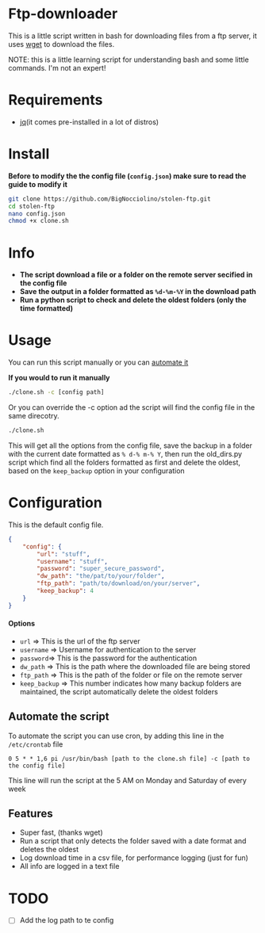 # Ftp-downloader 

This is a little script written in bash for downloading files from a ftp server, it uses [wget](https://www.gnu.org/software/wget/) to download the files.

NOTE: this is a little learning script for understanding bash and some little commands. I'm not an expert!

# Requirements
- [jq](https://github.com/stedolan/jq)(it comes pre-installed in a lot of distros)

# Install
**Before to modify the the config file (`config.json`) make sure to read the guide to modify it**

``` bash
git clone https://github.com/BigNocciolino/stolen-ftp.git
cd stolen-ftp
nano config.json
chmod +x clone.sh 
```

# Info

- **The script download a file or a folder on the remote server secified in the config file**
- **Save the output in a folder formatted as `%d-%m-%Y` in the download path**
- **Run a python script to check and delete the oldest folders (only the time formatted)**

# Usage

You can run this script manually or you can [automate it](#automate-the-script)

**If you would to run it manually**

```bash
./clone.sh -c [config path]
```

Or you can override the -c option ad the script will find the config file in the same direcotry. 

``` bash
./clone.sh
```

This will get all the options from the config file, save the backup in a folder with the current date formatted as `% d-% m-% Y`, then run the old_dirs.py script which find all the folders formatted as first and delete the oldest, based on the `keep_backup` option in your configuration


# Configuration 

This is the default config file.

``` json
{
    "config": {
        "url": "stuff",
        "username": "stuff",
        "password": "super_secure_password",
        "dw_path": "the/pat/to/your/folder",
        "ftp_path": "path/to/download/on/your/server",
        "keep_backup": 4
    }
}
```

#### Options
- `url` => This is the url of the ftp server 
- `username` => Username for authentication to the server
- `password`=> This is the password for the authentication
- `dw_path` => This is the path where the downloaded file are being stored
- `ftp_path` => This is the path of the folder or file on the remote server
- `keep_backup` => This number indicates how many backup folders are maintained, the script automatically delete the oldest folders

## Automate the script

To automate the script you can use cron, by adding this line in the `/etc/crontab` file

``` 
0 5 * * 1,6 pi /usr/bin/bash [path to the clone.sh file] -c [path to the config file]
```

This line will run the script at the 5 AM on Monday and Saturday of every week

## Features

- Super fast, (thanks wget)
- Run a script that only detects the folder saved with a date format and deletes the oldest
- Log download time in a csv file, for performance logging (just for fun)
- All info are logged in a text file

# TODO 

- [ ] Add the log path to te config
